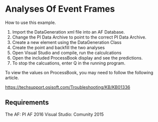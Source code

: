 # Analyses Of Event Frames

How to use this example.

1. Import the DataGeneration xml file into an AF Database.
2. Change the PI Data Archive to point to the correct PI Data Archive.
3. Create a new element using the DataGeneration Class
3. Create the point and backfill the two analyses
5. Open Visual Studio and compile, run the calculcations
5. Open the included ProcessBook display and see the predictions.
6. To stop the calcuations, enter Q in the running program.

To view the values on ProcessBook, you may need to follow the following article.

https://techsupport.osisoft.com/Troubleshooting/KB/KB01336

## Requirements
The AF: PI AF 2016
Visual Studio: Comunity 2015
